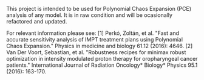 This project is intended to be used for Polynomial Chaos Expansion (PCE) analysis of any model. 
It is in raw condition and will be ocasionally refactored and updated.

For relevant information please see:
[1] Perkó, Zoltán, et al. "Fast and accurate sensitivity analysis of IMPT treatment plans using Polynomial Chaos Expansion." 
Physics in medicine and biology 61.12 (2016): 4646. 
[2] Van Der Voort, Sebastian, et al. "Robustness recipes for minimax robust optimization in intensity modulated proton 
therapy for oropharyngeal cancer patients." International Journal of Radiation Oncology* Biology* Physics 95.1 (2016): 163-170.
